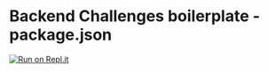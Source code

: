 # Backend Challenges boilerplate - package.json
[![Run on Repl.it](https://replit.com/@stevehanphoto/boilerplate-npm#)](https://replit.com/@stevehanphoto/boilerplate-npm#)